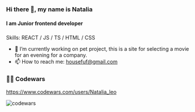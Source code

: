 ### Hi there 👋, my name is Natalia
#### I am Junior frontend developer

###

Skills: REACT / JS / TS / HTML / CSS 

- 🔭 I’m currently working on pet project, this is a site for selecting a movie for an evening for a company. 
- 📫 How to reach me: housefuf@gmail.com

###

### 👩‍💻  Codewars

https://www.codewars.com/users/Natalia_leo

![codewars](https://www.codewars.com/users/Natalia_leo/badges/large)
